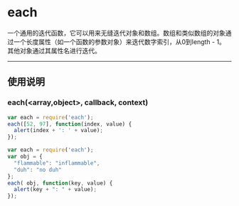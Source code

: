 each
==========

一个通用的迭代函数，它可以用来无缝迭代对象和数组。数组和类似数组的对象通过一个长度属性（如一个函数的参数对象）来迭代数字索引，从0到length - 1。其他对象通过其属性名进行迭代。

----------

## 使用说明

### each(<array,object>, callback, context)


``` javascript
var each = require('each');
each([52, 97], function(index, value) {
  alert(index + ': ' + value);
});
```

``` javascript
var each = require('each');
var obj = {
  "flammable": "inflammable",
  "duh": "no duh"
};
each( obj, function(key, value) {
  alert(key + ": " + value);
});
```